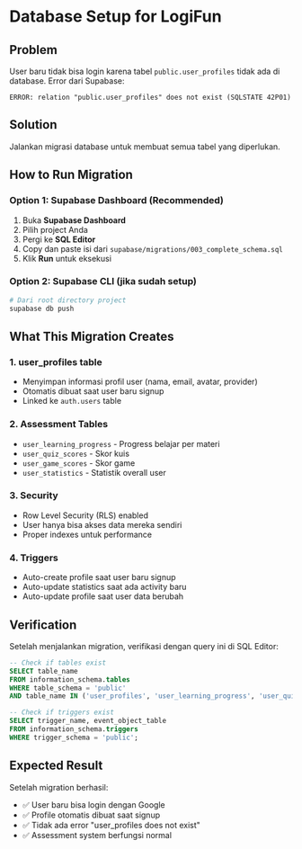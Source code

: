 # Database Setup for LogiFun

## Problem

User baru tidak bisa login karena tabel `public.user_profiles` tidak ada di database. Error dari Supabase:

```
ERROR: relation "public.user_profiles" does not exist (SQLSTATE 42P01)
```

## Solution

Jalankan migrasi database untuk membuat semua tabel yang diperlukan.

## How to Run Migration

### Option 1: Supabase Dashboard (Recommended)

1. Buka **Supabase Dashboard**
2. Pilih project Anda
3. Pergi ke **SQL Editor**
4. Copy dan paste isi dari `supabase/migrations/003_complete_schema.sql`
5. Klik **Run** untuk eksekusi

### Option 2: Supabase CLI (jika sudah setup)

```bash
# Dari root directory project
supabase db push
```

## What This Migration Creates

### 1. **user_profiles** table

- Menyimpan informasi profil user (nama, email, avatar, provider)
- Otomatis dibuat saat user baru signup
- Linked ke `auth.users` table

### 2. **Assessment Tables**

- `user_learning_progress` - Progress belajar per materi
- `user_quiz_scores` - Skor kuis
- `user_game_scores` - Skor game
- `user_statistics` - Statistik overall user

### 3. **Security**

- Row Level Security (RLS) enabled
- User hanya bisa akses data mereka sendiri
- Proper indexes untuk performance

### 4. **Triggers**

- Auto-create profile saat user baru signup
- Auto-update statistics saat ada activity baru
- Auto-update profile saat user data berubah

## Verification

Setelah menjalankan migration, verifikasi dengan query ini di SQL Editor:

```sql
-- Check if tables exist
SELECT table_name
FROM information_schema.tables
WHERE table_schema = 'public'
AND table_name IN ('user_profiles', 'user_learning_progress', 'user_quiz_scores', 'user_game_scores', 'user_statistics');

-- Check if triggers exist
SELECT trigger_name, event_object_table
FROM information_schema.triggers
WHERE trigger_schema = 'public';
```

## Expected Result

Setelah migration berhasil:

- ✅ User baru bisa login dengan Google
- ✅ Profile otomatis dibuat saat signup
- ✅ Tidak ada error "user_profiles does not exist"
- ✅ Assessment system berfungsi normal
